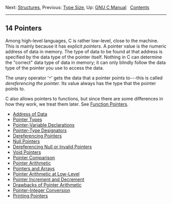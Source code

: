 Next: [Structures](Structures.md), Previous: [Type
Size](Type-Size.md), Up: [GNU C Manual](index.md)  
[Contents](index.md#SEC_Contents "Table of contents")  

------------------------------------------------------------------------


## 14 Pointers 


Among high-level languages, C is rather low-level, close to the machine.
This is mainly because it has explicit *pointers*. A pointer value is
the numeric address of data in memory. The type of data to be found at
that address is specified by the data type of the pointer itself.
Nothing in C can determine the "correct" data type of data in memory; it
can only blindly follow the data type of the pointer you use to access
the data.

The unary operator '`*`' gets the data that a pointer points
to---this is called *dereferencing the pointer*. Its value always has
the type that the pointer points to.

C also allows pointers to functions, but since there are some
differences in how they work, we treat them later. See [Function
Pointers](Function-Pointers.md).

-   [Address of Data](Address-of-Data.md)
-   [Pointer Types](Pointer-Types.md)
-   [Pointer-Variable Declarations](Pointer-Declarations.md)
-   [Pointer-Type Designators](Pointer-Type-Designators.md)
-   [Dereferencing Pointers](Pointer-Dereference.md)
-   [Null Pointers](Null-Pointers.md)
-   [Dereferencing Null or Invalid Pointers](Invalid-Dereference.md)
-   [Void Pointers](Void-Pointers.md)
-   [Pointer Comparison](Pointer-Comparison.md)
-   [Pointer Arithmetic](Pointer-Arithmetic.md)
-   [Pointers and Arrays](Pointers-and-Arrays.md)
-   [Pointer Arithmetic at
    Low-Level](Low_002dLevel-Pointer-Arithmetic.md)
-   [Pointer Increment and
    Decrement](Pointer-Increment_002fDecrement.md)
-   [Drawbacks of Pointer Arithmetic](Pointer-Arithmetic-Drawbacks.md)
-   [Pointer-Integer Conversion](Pointer_002dInteger-Conversion.md)
-   [Printing Pointers](Printing-Pointers.md)
